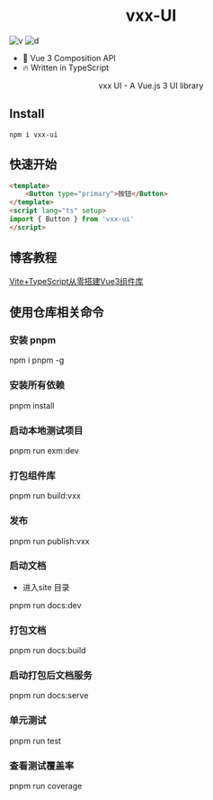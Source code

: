 <h1 align="center">
    vxx-UI
</h1>

![v](https://img.shields.io/npm/v/vxx-ui)
![d](https://img.shields.io/npm/dt/vxx-ui)



* 💪 Vue 3 Composition API
* 🔥 Written in TypeScript

<p align="center">vxx UI - A Vue.js 3 UI library</p>

## Install
```
npm i vxx-ui
```

## 快速开始

```html
<template>
    <Button type="primary">按钮</Button>
</template>
<script lang="ts" setup>
import { Button } from 'vxx-ui'
</script>
```

## 博客教程

[Vite+TypeScript从零搭建Vue3组件库](https://juejin.cn/column/7118932817119019015)


## 使用仓库相关命令

### 安装 pnpm

npm i pnpm -g

### 安装所有依赖

pnpm install

### 启动本地测试项目

pnpm run exm:dev

### 打包组件库

pnpm run build:vxx

### 发布

pnpm run publish:vxx

### 启动文档

- 进入site 目录

pnpm run docs:dev

### 打包文档

pnpm run docs:build

### 启动打包后文档服务

pnpm run docs:serve

### 单元测试

pnpm run test

### 查看测试覆盖率

pnpm run coverage
